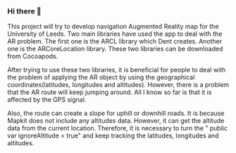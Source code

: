 ### Hi there 👋

This project will try to develop navigation Augmented Reality map for the University of Leeds. 
Two main libraries have used the app to deal with the AR problem. The first one is the ARCL library which Dent creates. Another one is the ARCoreLocation library. These two libraries can be downloaded from Cocoapods.

After trying to use these two libraries, it is beneficial for people to deal with the problem of applying the AR object by using the geographical coordinates(latitudes, longitudes and altitudes). However, there is a problem that the AR route will keep jumping around. All I know so far is that it is affected by the GPS signal. 

Also, the route can create a slope for uphill or downhill roads. It is because Mapkit does not include any altitudes data. However, it can get the altitude data from the current location. Therefore, it is necessary to turn the " public var ignoreAltitude = true" and keep tracking the latitudes, longitudes and altitudes.
